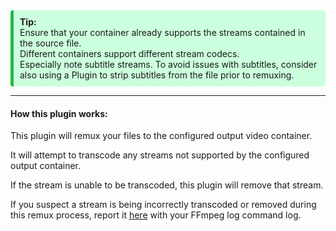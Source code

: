 


<div style="background-color:#cfd;border-radius:4px;border-left:solid 5px #2b4;padding:10px;">
<b>Tip:</b>
<br>Ensure that your container already supports the streams contained in the source file.
<br>Different containers support different stream codecs.
<br>Especially note subtitle streams. To avoid issues with subtitles, consider also using a Plugin to strip subtitles from the file prior to remuxing.
</div>

---

#### How this plugin works:

This plugin will remux your files to the configured output video container.

It will attempt to transcode any streams not supported by the configured output container.

If the stream is unable to be transcoded, this plugin will remove that stream.

If you suspect a stream is being incorrectly transcoded or removed during this remux process, 
report it [here](https://github.com/Unmanic/unmanic-plugins/issues) with your FFmpeg log command log.


